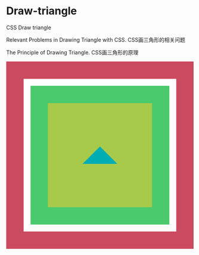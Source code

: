 # Draw-triangle
CSS Draw triangle

Relevant Problems in Drawing Triangle with CSS.   CSS画三角形的相关问题  

The Principle of Drawing Triangle.  CSS画三角形的原理

![image](https://github.com/hilads/Draw-triangle/blob/master/images/image.png)

